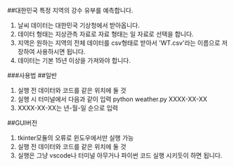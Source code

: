 ##대한민국 특정 지역의 강수 유부를 예측합니다.

1. 날씨 데이터는 대한민국 기상청에서 받아옵니다.
2. 데이터 형태는 지상관측 자료로 자료 형태는 일 자료로 선택을 합니다.
3. 지역은 원하는 지역의 전체 데이터를 csv형태로 받아서 'WT.csv'라는 이름으로 저장하여 사용하시면 됩니다. 
4. 데이터는 기본 15년 이상을 가져와야 합니다.

###사용법
##일반
1. 실행 전 데이터와 코드를 같은 위치에 둘 것
2. 실행 시 터미널에서 다음과 같이 입력
    python weather.py XXXX-XX-XX
3. XXXX-XX-XX는 년-월-일 순으로 입력

##GUI버전
1. tkinter모듈의 오류로 윈도우에서만 실행 가능
2. 실행 전 데이터와 코드를 같은 위치에 둘 것
3. 실행은 그냥 vscode나 터미널 아무거나 파이썬 코드 실행 시키듯이 하면 됩니다.

